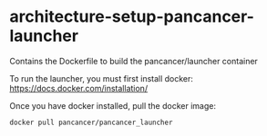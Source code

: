 # architecture-setup-pancancer-launcher
Contains the Dockerfile to build the pancancer/launcher container

To run the launcher, you must first install docker: https://docs.docker.com/installation/

Once you have docker installed, pull the docker image:

    docker pull pancancer/pancancer_launcher
